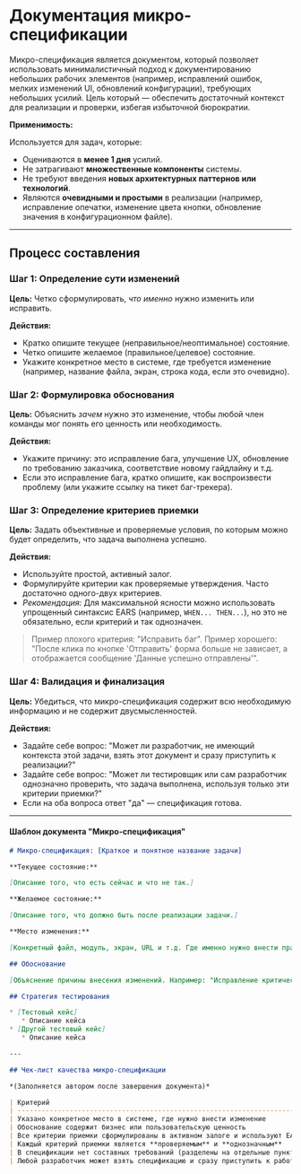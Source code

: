 # Документация микро-спецификации

Микро-спецификация является документом, который позволяет использовать минималистичный подход к документированию небольших рабочих элементов (например, исправлений ошибок, мелких изменений UI, обновлений конфигурации), требующих небольших усилий. Цель который — обеспечить достаточный контекст для реализации и проверки, избегая избыточной бюрократии.

**Применимость:**

Используется для задач, которые:

* Оцениваются в **менее 1 дня** усилий.
* Не затрагивают **множественные компоненты** системы.
* Не требуют введения **новых архитектурных паттернов или технологий**.
* Являются **очевидными и простыми** в реализации (например, исправление опечатки, изменение цвета кнопки, обновление значения в конфигурационном файле).

---

## Процесс составления

### Шаг 1: Определение сути изменений

**Цель:** Четко сформулировать, *что именно* нужно изменить или исправить.

**Действия:**

* Кратко опишите текущее (неправильное/неоптимальное) состояние.
* Четко опишите желаемое (правильное/целевое) состояние.
* Укажите конкретное место в системе, где требуется изменение (например, название файла, экран, строка кода, если это очевидно).

### Шаг 2: Формулировка обоснования

**Цель:** Объяснить *зачем* нужно это изменение, чтобы любой член команды мог понять его ценность или необходимость.

**Действия:**

* Укажите причину: это исправление бага, улучшение UX, обновление по требованию заказчика, соответствие новому гайдлайну и т.д.
* Если это исправление бага, кратко опишите, как воспроизвести проблему (или укажите ссылку на тикет баг-трекера).

### Шаг 3: Определение критериев приемки

**Цель:** Задать объективные и проверяемые условия, по которым можно будет определить, что задача выполнена успешно.

**Действия:**

* Используйте простой, активный залог.
* Формулируйте критерии как проверяемые утверждения. Часто достаточно одного-двух критериев.
* *Рекомендация:* Для максимальной ясности можно использовать упрощенный синтаксис EARS (например, `WHEN... THEN...`), но это не обязательно, если критерий и так однозначен.

> Пример плохого критерия: "Исправить баг".
> Пример хорошего: "После клика по кнопке 'Отправить' форма больше не зависает, а отображается сообщение 'Данные успешно отправлены'".

### Шаг 4: Валидация и финализация

**Цель:** Убедиться, что микро-спецификация содержит всю необходимую информацию и не содержит двусмысленностей.

**Действия:**

* Задайте себе вопрос: "Может ли разработчик, не имеющий контекста этой задачи, взять этот документ и сразу приступить к реализации?"
* Задайте себе вопрос: "Может ли тестировщик или сам разработчик однозначно проверить, что задача выполнена, используя только эти критерии приемки?"
* Если на оба вопроса ответ "да" — спецификация готова.

---

#### **Шаблон документа "Микро-спецификация"**

```md
# Микро-спецификация: [Краткое и понятное название задачи]

**Текущее состояние:** 

[Описание того, что есть сейчас и что не так.]

**Желаемое состояние:** 

[Описание того, что должно быть после реализации задачи.]

**Место изменения:** 

[Конкретный файл, модуль, экран, URL и т.д. Где именно нужно внести правки?]

## Обоснование 

[Объяснение причины внесения изменений. Например: "Исправление критического бага, мешающего пользователям входить в систему", "Обновление текста согласно новому маркетинговому гайдлайну", "Изменение цвета для улучшения доступности".]

## Стратегия тестирования

* [Тестовый кейс]
   * Описание кейса
* [Другой тестовый кейс]
   * Описание кейса

---

## Чек-лист качества микро-спецификации

*(Заполняется автором после завершения документа)*

| Критерий                                                                          | Выполнено | Комментарий |
| --------------------------------------------------------------------------------- | --------- | ----------- |
| Указано конкретное место в системе, где нужно внести изменение                    | ☐        |             |
| Обоснование содержит бизнес или пользовательскую ценность                         | ☐        |             |
| Все критерии приемки сформулированы в активном залоге и используют EARS (WHEN/IF) | ☐        |             |
| Каждый критерий приемки является **проверяемым** и **однозначным**                | ☐        |             |
| В спецификации нет составных требований (разделены на отдельные пункты)           | ☐        |             |
| Любой разработчик может взять спецификацию и сразу приступить к работе            | ☐        |             |
```
